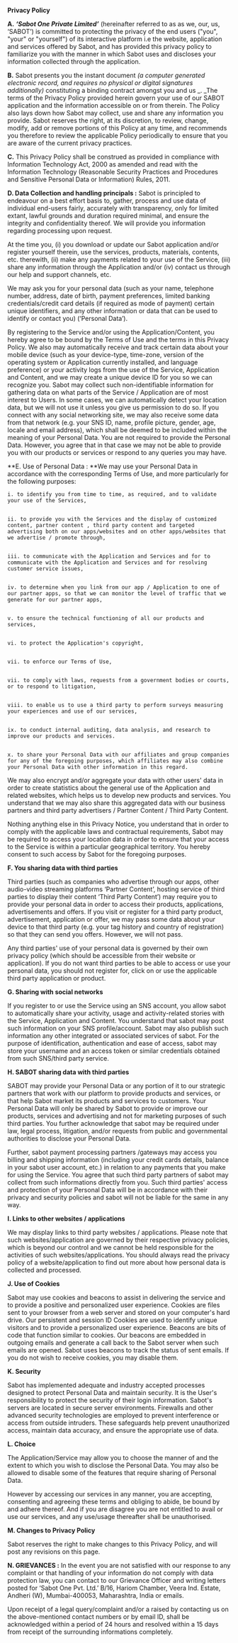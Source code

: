 **Privacy Policy**

**A.** **_‘Sabot One Private Limited’_** (hereinafter referred to as as we, our, us, ‘SABOT’) is committed to protecting the privacy of the end users ("you", "your" or "yourself") of its interactive platform i.e the website, application and services offered by Sabot, and has provided this privacy policy to familiarize you with the manner in which Sabot uses and discloses your information collected through the application.

**B.** Sabot presents you the instant document _(a computer generated electronic record, and requires no physical or digital signatures additionally)_ constituting a binding contract amongst you and us _. _The terms of the Privacy Policy provided herein govern your use of our SABOT application and the information accessible on or from therein. The Policy also lays down how Sabot may collect, use and share any information you provide. Sabot reserves the right, at its discretion, to review, change, modify, add or remove portions of this Policy at any time, and recommends you therefore to review the applicable Policy periodically to ensure that you are aware of the current privacy practices.

**C.** This Privacy Policy shall be construed as provided in compliance with Information Technology Act, 2000 as amended and read with the Information Technology (Reasonable Security Practices and Procedures and Sensitive Personal Data or Information) Rules, 2011.

**D. Data Collection and handling principals :** Sabot is principled to endeavour on a best effort basis to, gather, process and use data of individual end-users fairly, accurately with transparency, only for limited extant, lawful grounds and duration required minimal, and ensure the integrity and confidentiality thereof.  We will provide you information regarding processing upon request.

At the time you, (i) you download or update our Sabot application and/or register yourself therein, use the services, products, materials, contents, etc. therewith, (ii) make any payments related to your use of the Service, (iii) share any information through the Application and/or (iv) contact us through our help and support channels, etc.

We may ask you for your personal data (such as your name, telephone number, address, date of birth, payment preferences, limited banking credentials/credit card details (if required as mode of payment) certain unique identifiers, and any other information or data that can be used to identify or contact you) (‘Personal Data’).

By registering to the Service and/or using the Application/Content, you hereby agree to be bound by the Terms of Use and the terms in this Privacy Policy. We also may automatically receive and track certain data about your mobile device (such as your device-type, time-zone, version of the operating system or Application currently installed, and language preference) or your activity logs from the use of the Service, Application and Content, and we may create a unique device ID for you so we can recognize you. Sabot may collect such non-identifiable information for gathering data on what parts of the Service / Application are of most interest to Users. In some cases, we can automatically detect your location data, but we will not use it unless you give us permission to do so. If you connect with any social networking site, we may also receive some data from that network (e.g. your SNS ID, name, profile picture, gender, age, locale and email address), which shall be deemed to be included within the meaning of your Personal Data. You are not required to provide the Personal Data. However, you agree that in that case we may not be able to provide you with our products or services or respond to any queries you may have.

**E. Use of Personal Data : **We may use your Personal Data in accordance with the corresponding Terms of Use, and more particularly for the following purposes:


    i. to identify you from time to time, as required, and to validate your use of the Services,


    ii. to provide you with the Services and the display of customized content, partner content , third party content and targeted advertising both on our apps/websites and on other apps/websites that we advertise / promote through,


    iii. to communicate with the Application and Services and for to communicate with the Application and Services and for resolving customer service issues,


    iv. to determine when you link from our app / Application to one of our partner apps, so that we can monitor the level of traffic that we generate for our partner apps,


    v. to ensure the technical functioning of all our products and services,


    vi. to protect the Application's copyright,


    vii. to enforce our Terms of Use,


    vii. to comply with laws, requests from a government bodies or courts, or to respond to litigation,


    viii. to enable us to use a third party to perform surveys measuring your experiences and use of our services,


    ix. to conduct internal auditing, data analysis, and research to improve our products and services.


    x. to share your Personal Data with our affiliates and group companies for any of the foregoing purposes, which affiliates may also combine your Personal Data with other information in this regard.

We may also encrypt and/or aggregate your data with other users' data in order to create statistics about the general use of the Application and related websites, which helps us to develop new products and services. You understand that we may also share this aggregated data with our business partners and third party advertisers / Partner Content / Third Party Content.

Nothing anything else in this Privacy Notice, you understand that in order to comply with the applicable laws and contractual requirements, Sabot may be required to access your location data in order to ensure that your access to the Service is within a particular geographical territory. You hereby consent to such access by Sabot for the foregoing purposes.

**F. You sharing data with third parties**

Third parties (such as companies who advertise through our apps, other audio-video streaming platforms ‘Partner Content’, hosting service of third parties to display their content ‘Third Party Content’) may require you to provide your personal data in order to access their products, applications, advertisements and offers. If you visit or register for a third party product, advertisement, application or offer, we may pass some data about your device to that third party (e.g. your tag history and country of registration) so that they can send you offers. However, we will not pass.

Any third parties' use of your personal data is governed by their own privacy policy (which should be accessible from their website or application). If you do not want third parties to be able to access or use your personal data, you should not register for, click on or use the applicable third party application or product.

**G. Sharing with social networks**

If you register to or use the Service using an SNS account, you allow sabot to automatically share your activity, usage and activity-related stories with the Service, Application and Content. You understand that sabot may post such information on your SNS profile/account. Sabot may also publish such information any other integrated or associated services of sabot. For the purpose of identification, authentication and ease of access, sabot may store your username and an access token or similar credentials obtained from such SNS/third party service.

**H. SABOT sharing data with third parties**

SABOT may provide your Personal Data or any portion of it to our strategic partners that work with our platform to provide products and services, or that help Sabot market its products and services to customers. Your Personal Data will only be shared by Sabot to provide or improve our products, services and advertising and not for marketing purposes of such third parties. You further acknowledge that sabot may be required under law, legal process, litigation, and/or requests from public and governmental authorities to disclose your Personal Data.

Further, sabot payment processing partners /gateways may access you billing and shipping information (including your credit cards details, balance in your sabot user account, etc.) in relation to any payments that you make for using the Service. You agree that such third party partners of sabot may collect from such informations directly from you. Such third parties' access and protection of your Personal Data will be in accordance with their privacy and security policies and sabot will not be liable for the same in any way.

**I. Links to other websites / applications**

We may display links to third party websites / applications. Please note that such websites/application are governed by their respective privacy policies, which is beyond our control and we cannot be held responsible for the activities of such websites/applications. You should always read the privacy policy of a website/application to find out more about how personal data is collected and processed.

**J. Use of Cookies**

Sabot may use cookies and beacons to assist in delivering the service and to provide a positive and personalized user experience. Cookies are files sent to your browser from a web server and stored on your computer's hard drive. Our persistent and session ID Cookies are used to identify unique visitors and to provide a personalized user experience. Beacons are bits of code that function similar to cookies. Our beacons are embedded in outgoing emails and generate a call back to the Sabot server when such emails are opened. Sabot uses beacons to track the status of sent emails. If you do not wish to receive cookies, you may disable them.

**K. Security**

Sabot has implemented adequate and industry accepted processes designed to protect Personal Data and maintain security. It is the User's responsibility to protect the security of their login information. Sabot's servers are located in secure server environments. Firewalls and other advanced security technologies are employed to prevent interference or access from outside intruders. These safeguards help prevent unauthorized access, maintain data accuracy, and ensure the appropriate use of data.

**L. Choice**

The Application/Service may allow you to choose the manner of and the extent to which you wish to disclose the Personal Data. You may also be allowed to disable some of the features that require sharing of Personal Data.

However by accessing our services in any manner, you are accepting, consenting and agreeing these terms and obliging to abide, be bound by and adhere thereof. And if you are disagree you are not entitled to avail or use our services, and any use/usage thereafter shall be unauthorised. 

**M. Changes to Privacy Policy**

Sabot reserves the right to make changes to this Privacy Policy, and will post any revisions on this page.

**N. GRIEVANCES :** In the event you are not satisfied with our response to any complaint or that handling of your information do not comply with data protection law, you can contact to our Grievance Officer and writing letters posted for ‘Sabot One Pvt. Ltd.’ B/16, Hariom Chamber, Veera Ind. Estate, Andheri (W), Mumbai-400053, Maharashtra, India or emails.

Upon receipt of a legal query/complaint and/or a raised by contacting us on the above-mentioned contact numbers or by email ID, shall be acknowledged within a period of 24 hours and resolved within a 15 days from receipt of the surrounding informations completely.

